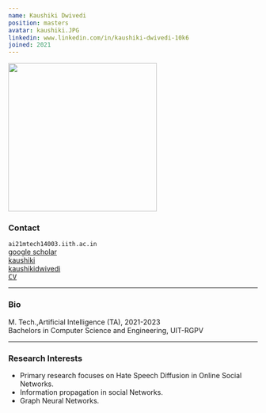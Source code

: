 ```yaml
---
name: Kaushiki Dwivedi
position: masters
avatar: kaushiki.JPG
linkedin: www.linkedin.com/in/kaushiki-dwivedi-10k6
joined: 2021
---
```


<img width="300" src="{{site.baseurl}}/images/people/{{page.avatar}}" data-action="zoom">

### Contact

<i class="fa fa-envelope-o"></i>  `ai21mtech14003.iith.ac.in`<br>
<i class="fa fa-bar-chart"></i> [google scholar](https://scholar.google.com/citations?user=gE8MOhwAAAAJ&hl=en ) <br>
<a href="https://github.com/Kaushiki111111" target=_blank><i class="fa fa-github"></i> kaushiki</a><br>
<a href="https://www.linkedin.com/in/kaushiki-dwivedi-10k6/"><i class="fa fa-linkedin" target=_blank></i> kaushikidwivedi</a><br>
<a href="https://drive.google.com/file/d/11bMVyGo6kSi-VP50bR-zIALEEiRTskT8" target="_blank"><samp>CV</samp></a><br>
<hr>

### Bio
M. Tech.,Artificial Intelligence  (TA), 2021-2023<br>
Bachelors in Computer Science and Engineering, UIT-RGPV <br>
<hr>

### Research Interests
<p style="text-align:justify">

* Primary research focuses on Hate Speech Diffusion in Online Social Networks.<br>
* Information propagation in social Networks.<br>
* Graph Neural Networks.
</p> 

<!--### Publications

Ilenna Jones and Konrad Kording, [“Do Biological Constraints Impair Dendritic Computation?”](https://www.sciencedirect.com/science/article/pii/S0306452221003900). Neuroscience, May 2022.

Ilenna Jones and Konrad Kording, [“Might a Single Neuron Solve Interesting Machine Learning Problems Through Successive Computations on Its Dendritic Tree?”](https://direct.mit.edu/neco/article/33/6/1554/100576/Might-a-Single-Neuron-Solve-Interesting-Machine). Neural Computation, May 2021. (Previously entitled: [“Can single neurons solve MNIST? The computational power of biological dendritic trees”](https://arxiv.org/abs/2009.01269) in ArXiv
2020.)

Roozbeh Farhoodi, Kashayar Filom, Ilenna Jones, and Konrad Kording. [“On functions computed on trees”](https://www.mitpressjournals.org/doi/full/10.1162/neco_a_01231). Neural Computation. September 2019

Ilenna Jones, and Konrad Kording. [“Quantifying the role of neurons for behavior is a mediation question”](https://www.cambridge.org/core/journals/behavioral-and-brain-sciences/article/quantifying-the-role-of-neurons-for-behavior-is-a-mediation-question/E3E3CBD9AD04A991FD05B8ADA45EDBC5). Cambridge University Press. November 2019. (A commentary in response to ["Is Coding a Relevant Metaphor for the Brain?"](https://www.cambridge.org/core/journals/behavioral-and-brain-sciences/article/is-coding-a-relevant-metaphor-for-the-brain/D578626E4888193FFFAE5B6E2C37E052) by Romain Brette, 2018)

-->
